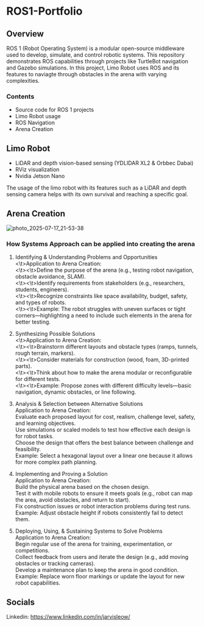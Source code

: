 # ROS1-Portfolio


## Overview

ROS 1 (Robot Operating System) is a modular open-source middleware used to develop, simulate, and control robotic systems. This repository demonstrates ROS capabilities through projects like TurtleBot navigation and Gazebo simulations. In this project, Limo Robot uses ROS and its features to naviagte through obstacles in the arena with varying complexities.

### Contents

- Source code for ROS 1 projects
- Limo Robot usage
- ROS Navigation
- Arena Creation

## Limo Robot

- LiDAR and depth vision-based sensing (YDLIDAR XL2 & Orbbec Dabai)
- RViz visualization
- Nvidia Jetson Nano

The usage of the limo robot with its features such as a LiDAR and depth sensing camera helps with its own survival and reaching a specific goal.

## Arena Creation

![photo_2025-07-17_21-53-38](https://github.com/user-attachments/assets/6cbf3fc7-dd59-4011-8611-28bc11c26d71)

### How Systems Approach can be applied into creating the arena
1. Identifying & Understanding Problems and Opportunities<br>
    <\t>Application to Arena Creation:<br>
        <\t><\t>Define the purpose of the arena (e.g., testing robot navigation, obstacle avoidance, SLAM).<br>
        <\t><\t>Identify requirements from stakeholders (e.g., researchers, students, engineers).<br>
        <\t><\t>Recognize constraints like space availability, budget, safety, and types of robots.<br>
        <\t><\t>Example: The robot struggles with uneven surfaces or tight corners—highlighting a need to include such elements in the arena for better testing.<br>

2. Synthesizing Possible Solutions<br>
    <\t>Application to Arena Creation:<br>
        <\t><\t>Brainstorm different layouts and obstacle types (ramps, tunnels, rough terrain, markers).<br>
        <\t><\t>Consider materials for construction (wood, foam, 3D-printed parts).<br>
        <\t><\t>Think about how to make the arena modular or reconfigurable for different tests.<br>
        <\t><\t>Example: Propose zones with different difficulty levels—basic navigation, dynamic obstacles, or line following.<br>

3. Analysis & Selection between Alternative Solutions<br>
    <t>Application to Arena Creation:<br>
        <t>Evaluate each proposed layout for cost, realism, challenge level, safety, and learning objectives.<br>
        <t>Use simulations or scaled models to test how effective each design is for robot tasks.<br>
        <t>Choose the design that offers the best balance between challenge and feasibility.<br>
        <t>Example: Select a hexagonal layout over a linear one because it allows for more complex path planning.<br>

4. Implementing and Proving a Solution<br>
    <t>Application to Arena Creation:<br>
        <t>Build the physical arena based on the chosen design.<br>
        <t>Test it with mobile robots to ensure it meets goals (e.g., robot can map the area, avoid obstacles, and return to start).<br>
        <t>Fix construction issues or robot interaction problems during test runs.<br>
        <t>Example: Adjust obstacle height if robots consistently fail to detect them.<br>

5. Deploying, Using, & Sustaining Systems to Solve Problems<br>
    <t>Application to Arena Creation:<br>
        <t>Begin regular use of the arena for training, experimentation, or competitions.<br>
        <t>Collect feedback from users and iterate the design (e.g., add moving obstacles or tracking cameras).<br>
        <t>Develop a maintenance plan to keep the arena in good condition.<br>
        <t>Example: Replace worn floor markings or update the layout for new robot capabilities.<br>


## Socials

Linkedin: https://www.linkedin.com/in/jarvisleow/
